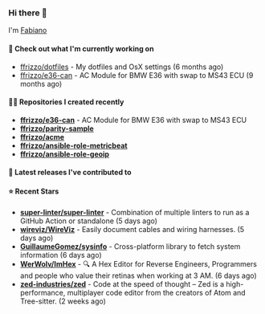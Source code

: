 ### Hi there 👋

I'm [Fabiano](https://ffrizzo.com)

#### 👷 Check out what I'm currently working on


- [ffrizzo/dotfiles](https://github.com/ffrizzo/dotfiles) - My dotfiles and OsX settings (6 months ago)
- [ffrizzo/e36-can](https://github.com/ffrizzo/e36-can) - AC Module for BMW E36 with swap to MS43 ECU (9 months ago)

#### 👨‍💻 Repositories I created recently
- **[ffrizzo/e36-can](https://github.com/ffrizzo/e36-can)** - AC Module for BMW E36 with swap to MS43 ECU
- **[ffrizzo/parity-sample](https://github.com/ffrizzo/parity-sample)**
- **[ffrizzo/acme](https://github.com/ffrizzo/acme)**
- **[ffrizzo/ansible-role-metricbeat](https://github.com/ffrizzo/ansible-role-metricbeat)**
- **[ffrizzo/ansible-role-geoip](https://github.com/ffrizzo/ansible-role-geoip)**

#### 🚀 Latest releases I've contributed to



#### ⭐ Recent Stars


- **[super-linter/super-linter](https://github.com/super-linter/super-linter)** - Combination of multiple linters to run as a GitHub Action or standalone (5 days ago)
- **[wireviz/WireViz](https://github.com/wireviz/WireViz)** - Easily document cables and wiring harnesses. (5 days ago)
- **[GuillaumeGomez/sysinfo](https://github.com/GuillaumeGomez/sysinfo)** - Cross-platform library to fetch system information (6 days ago)
- **[WerWolv/ImHex](https://github.com/WerWolv/ImHex)** - 🔍 A Hex Editor for Reverse Engineers, Programmers and people who value their retinas when working at 3 AM. (6 days ago)
- **[zed-industries/zed](https://github.com/zed-industries/zed)** - Code at the speed of thought – Zed is a high-performance, multiplayer code editor from the creators of Atom and Tree-sitter. (2 weeks ago)
